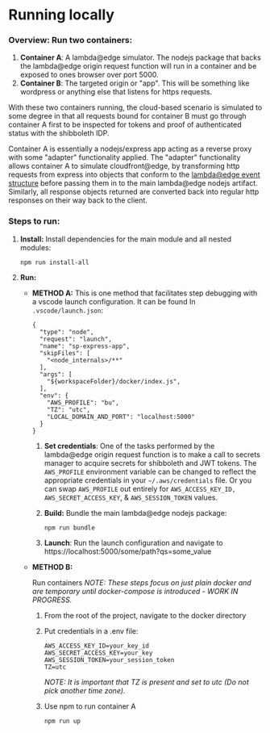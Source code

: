 # Running locally

### Overview: Run two containers:

1. **Container A**: A lambda@edge simulator.
   The nodejs package that backs the lambda@edge origin request function will run in a container and be exposed to ones browser over port 5000.
2. **Container B**: The targeted origin or "app".
   This will be something like wordpress or anything else that listens for https requests.

With these two containers running, the cloud-based scenario is simulated to some degree in that all requests bound for container B must go through container A first to be inspected for tokens and proof of authenticated status with the shibboleth IDP.

Container A is essentially a nodejs/express app acting as a reverse proxy with some "adapter" functionality applied.
The "adapter" functionality allows container A to simulate cloudfront@edge, by transforming http requests from express into objects that conform to the [lambda@edge event structure](https://docs.aws.amazon.com/AmazonCloudFront/latest/DeveloperGuide/lambda-event-structure.html#lambda-event-structure-request) before passing them in to the main lambda@edge nodejs artifact. Similarly, all response objects returned are converted back into regular http responses on their way back to the client.

### Steps to run:

1. **Install:**
   Install dependencies for the main module and all nested modules:

   ```
   npm run install-all
   ```

2. **Run:**

   - **METHOD A:**
     This is one method that facilitates step debugging with a vscode launch configuration. 
     It can be found In `.vscode/launch.json`:

     ```
     {
       "type": "node",
       "request": "launch",
       "name": "sp-express-app",
       "skipFiles": [
         "<node_internals>/**"
       ],
       "args": [
         "${workspaceFolder}/docker/index.js",
       ], 
       "env": {
         "AWS_PROFILE": "bu",
         "TZ": "utc",
         "LOCAL_DOMAIN_AND_PORT": "localhost:5000"
       }   
     }
     ```

     1. **Set credentials**:
        One of the tasks performed by the lambda@edge origin request function is to make a call to secrets manager to acquire secrets for shibboleth and JWT tokens. The `AWS_PROFILE` environment variable can be changed to reflect the appropriate credentials in your `~/.aws/credentials` file. Or you can swap  `AWS_PROFILE` out entirely for `AWS_ACCESS_KEY_ID, AWS_SECRET_ACCESS_KEY`, & `AWS_SESSION_TOKEN` values.

     2. **Build:**
        Bundle the main lambda@edge nodejs package:

        ```
        npm run bundle
        ```

     3. **Launch**:
        Run the launch configuration and navigate to https://localhost:5000/some/path?qs=some_value

        

   - **METHOD B:**

     Run containers
     *NOTE: These steps focus on just plain docker and are temporary until docker-compose is introduced - WORK IN PROGRESS.*

     1. From the root of the project, navigate to the docker directory

     2. Put credentials in a .env file:

        ```
        AWS_ACCESS_KEY_ID=your_key_id
        AWS_SECRET_ACCESS_KEY=your_key
        AWS_SESSION_TOKEN=your_session_token
        TZ=utc
        ```

        *NOTE: It is important that TZ is present and set to utc (Do not pick another time zone).*

     3. Use npm to run container A

        ```
        npm run up
        ```

        

